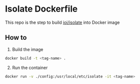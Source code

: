 # Isolate Dockerfile

This repo is the step to build [ioi/isolate](https://github.com/ioi/isolate/tree/master) into Docker image

## How to

1. Build the image

```sh
docker build -t <tag-name> .
```

2. Run the container

```sh
docker run -v ./config:/usr/local/etc/isolate -it <tag-name>
```

